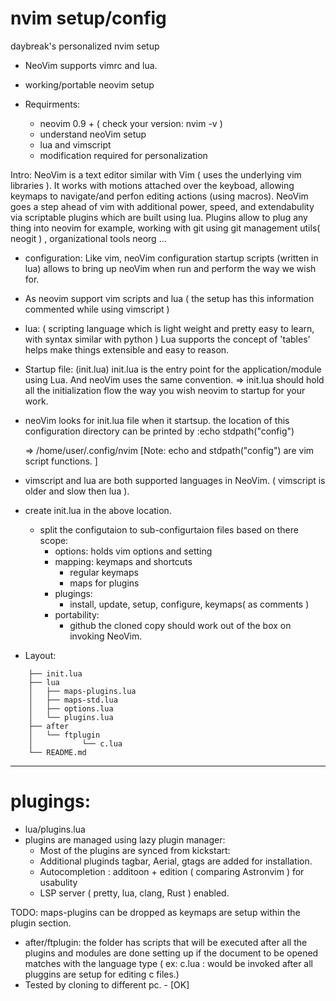 # nvim setup/config

daybreak's personalized nvim setup

- NeoVim supports vimrc and lua. 
- working/portable neovim setup

- Requirments:
    - neovim 0.9 +  ( check your version: nvim -v )
    - understand neoVim setup 
    - lua and vimscript 
    - modification required for personalization

Intro: NeoVim is a text editor similar with Vim ( uses the underlying vim libraries ). It works with motions attached over the keyboad, allowing keymaps to navigate/and perfon editing actions (using macros). NeoVim goes a step ahead of vim with additional power, speed, and extendabulity via scriptable plugins which are built using lua. Plugins allow to plug any thing into neovim for example, working with git using git management utils( neogit ) , organizational tools neorg ...

- configuration: Like vim, neoVim configuration startup scripts (written in lua) allows to bring up neoVim when run and perform the way we wish for.

- As neovim support vim scripts and lua ( the setup has this information commented while using vimscript ) 
- lua: ( scripting language which is light weight and pretty easy to learn, with syntax similar with python ) Lua supports the concept of 'tables' helps make things extensible and easy to reason.

- Startup file: (init.lua)
    init.lua is the entry point for the application/module using Lua. And neoVim uses the same convention. 
    => init.lua should hold all the initialization flow the way you wish neovim to startup for your work.

- neoVim looks for init.lua file when it startsup. the location of this configuration directory can be printed by :echo stdpath("config") 

    => /home/user/.config/nvim 
[Note: echo and stdpath("config") are vim script functions. ]
- vimscript and lua are both supported languages in NeoVim. ( vimscript is older and slow then lua ).

- create init.lua in the above location.
    - split the configutaion to sub-configurtaion files based on there scope:
        - options: holds vim options and setting
        - mapping: keymaps and shortcuts 
            - regular keymaps
        	- maps for plugins
        - plugings: 
            - install, update, setup, configure, keymaps( as comments )
        - portability:
            - github the cloned copy should work out of the box on invoking NeoVim.

- Layout:
```    
    ├── init.lua
    ├── lua
    │   ├── maps-plugins.lua
    │   ├── maps-std.lua
    │   ├── options.lua
    │   └── plugins.lua
    ├── after
    │   └── ftplugin
    │           └── c.lua
    └── README.md
```
---
# plugings:

- lua/plugins.lua 
- plugins are managed using lazy plugin manager:
    - Most of the plugins are synced from kickstart:
    - Additional pluginds tagbar, Aerial, gtags are added for installation.
    - Autocompletion : additoon + edition  ( comparing Astronvim ) for usabulity
    - LSP server ( pretty, lua, clang, Rust ) enabled.
    
TODO: maps-plugins can be dropped as keymaps are setup within the plugin section.

- after/ftplugin:
    the folder has scripts that will be executed after all the plugins and modules are done setting up if the document to be 
    opened matches with the language type ( ex: c.lua : would be invoked after all pluggins are setup for editing c files.)
- Tested by cloning to different pc. - [OK]
